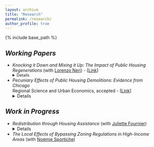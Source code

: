 ```yaml
---
layout: archive
title: "Research"
permalink: /research/
author_profile: true
---
```


{% include base_path %}

***Working Papers***
------

- *Knocking it Down and Mixing it Up: The Impact of Public Housing Regenerations* (with [Lorenzo Neri](https://lneri.weebly.com/)) - \[[Link](/files/20211105_Blanco_JMP.pdf)\] <br> <details style="font-size: 0.8rem"> This paper studies the effects of regenerating public housing into mixed-income communities on the local housing market. We exploit a wave of public housing regenerations in London that not only demolish and rebuild existing public housing but also almost double the number of units on-site with new market-rate units. Over a six-year period, we estimate that regenerations significantly raise nearby house prices and rents, although house prices decrease slightly farther away. We also find that they attract higher-income households, increase positive amenities (e.g., cafés, restaurants), and reduce negative amenities (e.g., crime). The results are consistent with strong demand effects concentrated near the buildings and moderate effects from increased supply that persist in the broader area. We provide suggestive evidence that changes in a neighborhood's socioeconomic composition are important to explain price effects: regenerations in low-income areas and those adding a large number of market-rate units lead to larger price increases. Overall, our findings indicate that mixed-income housing can revitalize neighborhoods near decaying public housing, but the supply of new market-rate units can increase unaffordability in low-income neighborhoods. </details> 
- *Pecuniary Effects of Public Housing Demolitions: Evidence from Chicago* <br > Regional Science and Urban Economics, accepted - \[[Link](https://www.sciencedirect.com/science/article/pii/S0166046222000850)\] <details> <sub> This paper studies the effects of public housing on private house prices. I examine the impact of a large and negative housing supply shock caused by the demolition of public housing developments in Chicago in the 1990s and 2000s. Using a synthetic control method based on census tracts in distant parts of the city, I estimate that house prices increased by about 20 percent over a ten-year period in census tracts near the demolitions. A calibration exercise suggests that the upward price pressure associated with reduced housing supply cannot fully explain the observed price effect. This leaves room for a contribution from positive amenities generated by demolitions, which raised the demand for nearby housing units. The estimated importance of amenity effects is, however, sensitive to the way the affected housing market is defined. The results highlight that, while public housing can lead to lower local house prices for unsubsidized households by increasing overall supply, the way in which the public sector supplies housing can impose significant adverse consequences on its neighbors. </sub> </details>


***Work in Progress***
------
- *Redistribution through Housing Assistance* (with [Juliette Fournier](https://juliettefournier.site/)) <details markdown="span"> <sub> We examine the distributional implications of the shift from public housing to subsidized private housing initiated by the U.S. government over the past few decades. We build a quantitative urban framework where housing assistance complements income taxation to redistribute across workers. We argue that provision of affordable housing involves a trade-off between indirect pecuniary redistribution and direct amenity spin-offs. On the one hand, public housing drives local rents down, while amplifying the spatial concentration of poverty. On the other hand, project- and tenant-based rental assistance enhances the local amenities of subsidized households by promoting mixed-income communities, but pushes private landowners’ rents up. </sub> </details>
- *The Local Effects of Bypassing Zoning Regulations in High-Income Areas* (with [Noémie Sportiche](https://noemiesportiche.netlify.app/))

<!--
* &quot;**Redistribution through Housing Assistance**&quot; <br > *joint with [Juliette Fournier](https://juliettefournier.site/)* <br > **Abstract**: We examine the distributional implications of the shift from public housing to subsidized private housing initiated by the U.S. government over the past few decades. We build a quantitative urban framework where housing assistance complements income taxation to redistribute across workers. We argue that provision of affordable housing involves a trade-off between indirect pecuniary redistribution and direct amenity spin-offs. On the one hand, public housing drives local rents down, while amplifying the spatial concentration of poverty. On the other hand, project- and tenant-based rental assistance enhances the local amenities of subsidized households by promoting mixed-income communities, but pushes private landowners’ rents up.

inside details:  style="font-size: 1rem"
* &quot;**The Impact of Fair Share Housing Policies on Health and Opportunity: Evidence from Massachusetts' Chapter 40B**&quot; <br > *joint with [Noémie Sportiche](https://noemiesportiche.netlify.app/), [David Cutler](https://scholar.harvard.edu/cutler/home), [Madeleine Daepp](http://www.madeleinedaepp.com/), and Erin Graves*
* &quot;**The Impact of New Mixed-Income Housing on NIMBYism: Housing Values, Migration, and Political Participation**&quot; <br > *joint with [Noémie Sportiche](https://noemiesportiche.netlify.app/)*
* &quot;**Price Responses to Affordable Housing under Mandatory Inclusionary Zoning**&quot; <br > *joint with [Lorenzo Neri](https://lneri.weebly.com/)*
-->
